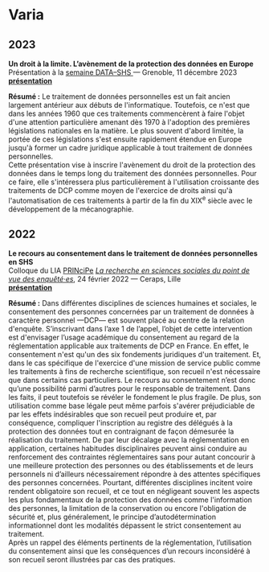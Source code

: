 # Varia

## 2023

**Un droit à la limite. L’avènement de la protection des données en Europe**
<br/>
Présentation à la [semaine DATA–SHS ](https://www.msh-alpes.fr/actualites/semaine-data-shs-2023) — Grenoble, 11 décembre 2023
<br/>
[**présentation**](https://github.com/tsoubiran/dcp-shs/blob/main/varia/2023/pud-ga2023--un-droit-à-la-limite.pdf?raw=true)

**Résumé :** Le traitement de données personnelles est un fait ancien largement antérieur aux débuts de l'informatique. Toutefois, ce n'est que dans les années 1960 que ces traitements commencèrent à faire l'objet d'une attention particulière amenant dès 1970 à l'adoption des premières législations nationales en la matière. Le plus souvent d'abord limitée, la portée de ces législations s'est ensuite rapidement étendue en Europe jusqu'à former un cadre juridique applicable à tout traitement de données personnelles.
<br/>
Cette présentation vise à inscrire l'avènement du droit de la protection des données dans le temps long du traitement des données personnelles. Pour ce faire, elle s'intéressera plus particulièrement à l'utilisation croissante des traitements de DCP comme moyen de l'exercice de droits ainsi qu'à l'automatisation de ces traitements à partir de la fin du ⅩⅠⅩ<sup>e</sup> siècle avec le développement de la mécanographie.

## 2022

**Le recours au consentement dans le traitement de données personnelles en SHS**
<br/>
Colloque du LIA [PRINciPe](https://ceraps.univ-lille.fr/recherches-en-cours/partenariats-internationaux/) *[La recherche en sciences sociales du point de vue des enquêté·es](https://ceraps.univ-lille.fr/nc/detail-event/colloque-du-lia-organise-par-le-ceraps-et-luniversite-de-montreal/)*, 24 février 2022 — Ceraps, Lille 
<br/>
[**présentation**](https://github.com/tsoubiran/dcp-shs/blob/main/varia/2022/principe2022--recours-consentement-shs.pdf?raw=true)

**Résumé :** Dans différentes disciplines de sciences humaines et sociales, le consentement des personnes concernées par un traitement de données à caractère personnel —DCP— est souvent placé au centre de la relation d'enquête. S’inscrivant dans l’axe 1 de l’appel, l’objet de cette intervention est d'envisager l’usage académique du consentement au regard de la réglementation applicable aux traitements de DCP en France. En effet, le consentement n'est qu'un des six fondements juridiques d'un traitement. Et, dans le cas spécifique de l'exercice d'une mission de service public comme les traitements à fins de recherche scientifique, son recueil n'est nécessaire que dans certains cas particuliers. Le recours au consentement n’est donc qu’une possibilité parmi d’autres pour le responsable de traitement. Dans les faits, il peut toutefois se révéler le fondement le plus fragile. De plus, son utilisation comme base légale peut même parfois s'avérer préjudiciable de par les effets indésirables que son recueil peut produire et, par conséquence, compliquer l'inscription au registre des délégués à la protection des données tout en contraignant de façon démesurée la réalisation du traitement. De par leur décalage avec la réglementation en application, certaines habitudes disciplinaires peuvent ainsi conduire au renforcement des contraintes réglementaires sans pour autant concourir à une meilleure protection des personnes ou des établissements et de leurs personnels ni d’ailleurs nécessairement répondre à des attentes spécifiques des personnes concernées. Pourtant, différentes disciplines incitent voire rendent obligatoire son recueil, et ce tout en négligeant souvent les aspects les plus fondamentaux de la protection des données comme l'information des personnes, la limitation de la conservation ou encore l'obligation de sécurité et, plus généralement, le principe d’autodétermination informationnel dont les modalités dépassent le strict consentement au traitement. 
<br/>
Après un rappel des éléments pertinents de la réglementation, l’utilisation du consentement ainsi que les conséquences d’un recours inconsidéré à son recueil seront illustrées par cas des pratiques.



